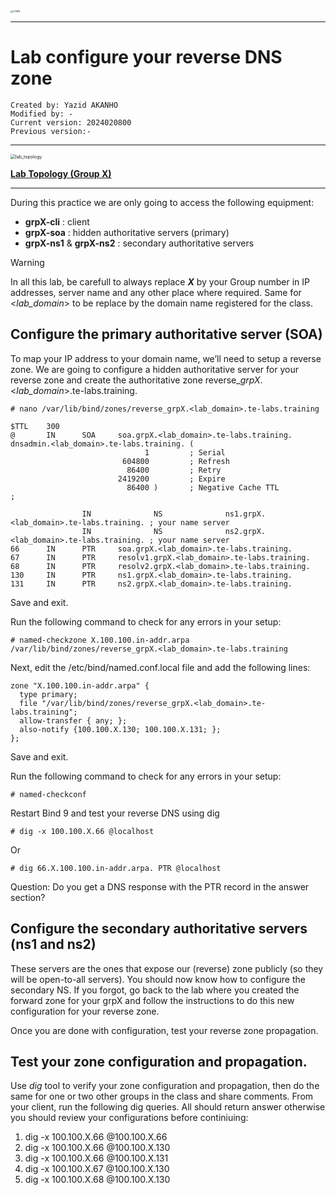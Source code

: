 
<img src="https://github.com/yakanho/training/assets/54844453/321060e5-fc84-40f7-8caa-846d0a68494b" alt="ICANN" style="zoom:25%;" />

------

# Lab configure your reverse DNS zone

```
Created by: Yazid AKANHO
Modified by: -
Current version: 2024020800
Previous version:-
```
------

<img src="https://github.com/yakanho/training/assets/54844453/d794aab6-720a-4802-86b5-6afea3032957" alt="lab_topology" style="zoom:50%;" />

**<u>Lab Topology (Group X) </u>**

------


During this practice we are only going to access the following equipment:

* **grpX-cli** : client
* **grpX-soa** : hidden authoritative servers (primary)
* **grpX-ns1** & **grpX-ns2** : secondary authoritative servers

> [!WARNING]
>
> In all this lab, be carefull to always replace ***X*** by your Group number in IP addresses, server name and any other place where required. Same for <*lab_domain*> to be replace by the domain name registered for the class.



## Configure the primary authoritative server (SOA)

To map your IP address to your domain name, we’ll need to setup a reverse zone. We are going to configure a hidden authoritative server for your reverse zone and create the authoritative zone reverse\_*grpX*.<*lab_domain*>.te-labs.training.

```
# nano /var/lib/bind/zones/reverse_grpX.<lab_domain>.te-labs.training
```


```
$TTL    300
@		IN		SOA		soa.grpX.<lab_domain>.te-labs.training. dnsadmin.<lab_domain>.te-labs.training. (                                            
                              1         ; Serial
                         604800         ; Refresh
                          86400         ; Retry
                        2419200         ; Expire
                          86400 )       ; Negative Cache TTL
;

                IN              NS              ns1.grpX.<lab_domain>.te-labs.training. ; your name server
                IN              NS              ns2.grpX.<lab_domain>.te-labs.training. ; your name server
66		IN		PTR		soa.grpX.<lab_domain>.te-labs.training.
67		IN		PTR		resolv1.grpX.<lab_domain>.te-labs.training.
68		IN		PTR		resolv2.grpX.<lab_domain>.te-labs.training.
130		IN		PTR		ns1.grpX.<lab_domain>.te-labs.training.
131		IN		PTR		ns2.grpX.<lab_domain>.te-labs.training.
```

Save and exit.

Run the following command to check for any errors in your setup:

```
# named-checkzone X.100.100.in-addr.arpa /var/lib/bind/zones/reverse_grpX.<lab_domain>.te-labs.training
```

Next, edit the /etc/bind/named.conf.local file and add the following lines:

```
zone "X.100.100.in-addr.arpa" {
  type primary;
  file "/var/lib/bind/zones/reverse_grpX.<lab_domain>.te-labs.training";
  allow-transfer { any; };
  also-notify {100.100.X.130; 100.100.X.131; };
};
```

Save and exit.

Run the following command to check for any errors in your setup:

```
# named-checkconf
```

Restart Bind 9 and test your reverse DNS using dig

```
# dig -x 100.100.X.66 @localhost
```

Or

```
# dig 66.X.100.100.in-addr.arpa. PTR @localhost
```


Question: Do you get a DNS response with the PTR record in the answer section?



## Configure the secondary authoritative servers (ns1 and ns2) 

These servers are the ones that expose our (reverse) zone publicly (so they will be open-to-all servers). You should now know how to configure the secondary NS. If you forgot, go back to the lab where you created the forward zone for your grpX and follow the instructions to do this new configuration for your reverse zone.

Once you are done with configuration, test your reverse zone propagation.

## Test your zone configuration and propagation.
Use *dig* tool to verify your zone configuration and propagation, then do the same for one or two other groups in the class and share comments. From your client, run the following dig queries. All should return answer otherwise you should review your configurations before continiuing:

1. dig -x 100.100.X.66 @100.100.X.66
2. dig -x 100.100.X.66 @100.100.X.130
3. dig -x 100.100.X.66 @100.100.X.131
4. dig -x 100.100.X.67 @100.100.X.130
5. dig -x 100.100.X.68 @100.100.X.130
